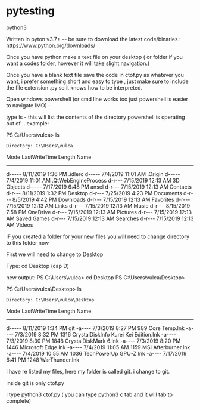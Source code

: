 # pytesting
python3

Written in pyton v3.7+ -- be sure to download the latest code/binaries : https://www.python.org/downloads/

Once you have python make a text file on your desktop ( or folder if you want a codes folder, however it will take slight navigation.)

Once you have a blank text file save the code in ctof.py as whatever you want, i prefer something short and easy to type , just make sure to include the file extension .py so it knows how to be interpreted. 

Open windows powershell (or cmd line works too just powershell is easier to navigate IMO) - 

type ls - this will list the contents of the directory powershell is operating out of .. example:

PS C:\Users\vulca> ls


    Directory: C:\Users\vulca


Mode                LastWriteTime         Length Name
----                -------------         ------ ----
d-----        8/11/2019   1:36 PM                .idlerc
d-----         7/4/2019  11:01 AM                .Origin
d-----         7/4/2019  11:01 AM                .QtWebEngineProcess
d-r---        7/15/2019  12:13 AM                3D Objects
d-----        7/17/2019   6:48 PM                ansel
d-r---        7/15/2019  12:13 AM                Contacts
d-r---        8/11/2019   1:32 PM                Desktop
d-r---        7/25/2019   4:23 PM                Documents
d-r---         8/5/2019   4:42 PM                Downloads
d-r---        7/15/2019  12:13 AM                Favorites
d-r---        7/15/2019  12:13 AM                Links
d-r---        7/15/2019  12:13 AM                Music
d-r---        8/15/2019   7:58 PM                OneDrive
d-r---        7/15/2019  12:13 AM                Pictures
d-r---        7/15/2019  12:13 AM                Saved Games
d-r---        7/15/2019  12:13 AM                Searches
d-r---        7/15/2019  12:13 AM                Videos

IF you created a folder for your new files you will need to change directory to this folder now

First we will need to change to Desktop

Type: cd Desktop (cap D)

new output: 
PS C:\Users\vulca> cd Desktop
PS C:\Users\vulca\Desktop>

PS C:\Users\vulca\Desktop> ls


    Directory: C:\Users\vulca\Desktop


Mode                LastWriteTime         Length Name
----                -------------         ------ ----
d-----        8/11/2019   1:34 PM                git
-a----         7/3/2019   8:27 PM            989 Core Temp.lnk
-a----         7/3/2019   8:32 PM           1316 CrystalDiskInfo Kurei Kei Edition.lnk
-a----         7/3/2019   8:30 PM           1848 CrystalDiskMark 6.lnk
-a----         7/3/2019   8:20 PM           1446 Microsoft Edge.lnk
-a----         7/4/2019  11:05 AM           1159 MSI Afterburner.lnk
-a----         7/4/2019  10:55 AM           1036 TechPowerUp GPU-Z.lnk
-a----        7/17/2019   6:41 PM           1248 WarThunder.lnk

i have re listed my files, here my folder is called git. i change to git. 

inside git is only ctof.py

i type python3 ctof.py ( you can type python3 c tab and it will tab to complete)


